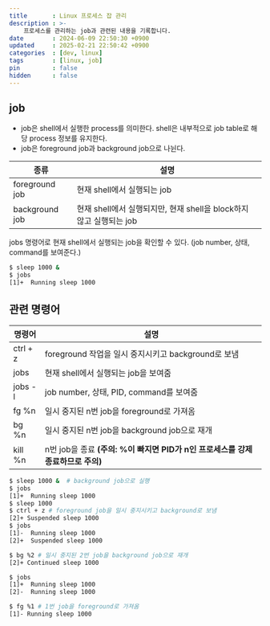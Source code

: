 ```yaml
---
title       : Linux 프로세스 잡 관리
description : >-
    프로세스를 관리하는 job과 관련된 내용을 기록합니다.
date        : 2024-06-09 22:50:30 +0900
updated     : 2025-02-21 22:50:42 +0900
categories  : [dev, linux]
tags        : [linux, job]
pin         : false
hidden      : false
---
```


## job
- job은 shell에서 실행한 process를 의미한다. shell은 내부적으로 job table로 해당 process 정보를 유지한다.
- job은 foreground job과 background job으로 나뉜다.

| 종류 | 설명 |
|---|---|
| foreground job | 현재 shell에서 실행되는 job |
| background job | 현재 shell에서 실행되지만, 현재 shell을 block하지 않고 실행되는 job |

jobs 명령어로 현재 shell에서 실행되는 job을 확인할 수 있다. (job number, 상태, command를 보여준다.)

```bash
$ sleep 1000 &
$ jobs
[1]+  Running sleep 1000
```

## 관련 명령어

| 명령어 | 설명 |
|---|---|
| ctrl + z | foreground 작업을 일시 중지시키고 background로 보냄 |
| jobs | 현재 shell에서 실행되는 job을 보여줌 |
| jobs -l | job number, 상태, PID, command를 보여줌 |
| fg %n | 일시 중지된 n번 job을 foreground로 가져옴 |
| bg %n | 일시 중지된 n번 job을 background job으로 재개 |
| kill %n | n번 job을 종료 **(주의: %이 빠지면 PID가 n인 프로세스를 강제 종료하므로 주의)** |

```bash
$ sleep 1000 &  # background job으로 실행
$ jobs
[1]+  Running sleep 1000
$ sleep 1000
$ ctrl + z # foreground job을 일시 중지시키고 background로 보냄
[2]+ Suspended sleep 1000
$ jobs
[1]-  Running sleep 1000
[2]+  Suspended sleep 1000

$ bg %2 # 일시 중지된 2번 job을 background job으로 재개
[2]+ Continued sleep 1000

$ jobs
[1]+  Running sleep 1000
[2]-  Running sleep 1000

$ fg %1 # 1번 job을 foreground로 가져옴
[1]- Running sleep 1000
```
